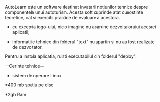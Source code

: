 AutoLearn este un software destinat invatarii notiunilor tehnice despre componentele unui autoturism. Acesta soft cuprinde atat cunostinte teoretice, cat si exercitii practice de evaluare a acestora.

- cu exceptia logo-ului, nicio imagine nu apartine dezvoltatorului acestei aplicatii;

- informatiile tehnice din folderul "text" nu apartin si nu au fost realizate de dezvoltator.

Pentru a instala aplicatia, rulati executabilul din folderul "deploy".

--Cerinte tehnice--

* sistem de operare Linux

*400 mb spatiu pe disc

*2gb Ram
